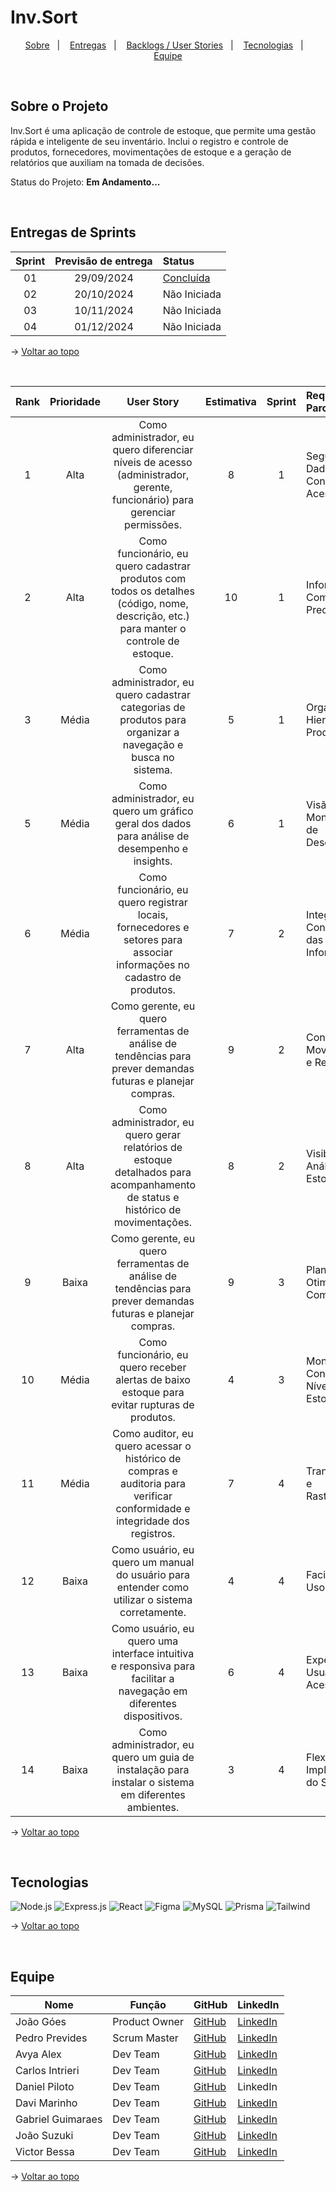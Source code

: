 <span id="top">

# Inv.Sort

<p align="center">
    <a href="#about">Sobre</a>  &nbsp |&nbsp &nbsp  
    <a href="#entrega">Entregas</a>  &nbsp |&nbsp &nbsp  
    <a href="#backlog">Backlogs / User Stories</a> &nbsp |&nbsp &nbsp  
    <a href="#tech">Tecnologias</a>  &nbsp |&nbsp &nbsp 
    <a href="#team">Equipe</a>
</p>

<br />
   
<span id="about">

## Sobre o Projeto

Inv.Sort é uma aplicação de controle de estoque, que permite uma gestão rápida e inteligente de seu inventário. Inclui o registro e controle de produtos, fornecedores, movimentações de estoque e a geração de relatórios que auxiliam na tomada de decisões.

Status do Projeto: **Em Andamento...**

<br />

<span id="entrega">

## Entregas de Sprints

| Sprint | Previsão de entrega | Status |
|:--:|:----------:|:-------------------|
| 01 | 29/09/2024 | [Concluída](./docs/sprint-1/sprint-1.md) |
| 02 | 20/10/2024 | Não Iniciada |
| 03 | 10/11/2024 | Não Iniciada |
| 04 | 01/12/2024 | Não Iniciada |

→ [Voltar ao topo](#top)

<br />

<span id="backlog">

| Rank | Prioridade | User Story | Estimativa | Sprint | Requisitos do Parceiro |
|:----:|:----------:|:----------:|:----------:|:------:|:-----------------------|
| 1 | Alta | Como administrador, eu quero diferenciar níveis de acesso (administrador, gerente, funcionário) para gerenciar permissões. | 8 | 1 | Segurança de Dados, Controle de Acessos |
| 2 | Alta | Como funcionário, eu quero cadastrar produtos com todos os detalhes (código, nome, descrição, etc.) para manter o controle de estoque. | 10 | 1 | Informações Completas e Precisas |
| 3 | Média | Como administrador, eu quero cadastrar categorias de produtos para organizar a navegação e busca no sistema. | 5 | 1 | Organização Hierárquica dos Produtos |
| 5 | Média | Como administrador, eu quero um gráfico geral dos dados para análise de desempenho e insights. | 6 | 1 | Visão Geral e Monitoramento de Desempenho |
| 6 | Média | Como funcionário, eu quero registrar locais, fornecedores e setores para associar informações no cadastro de produtos. | 7 | 2 | Integridade e Consistência das Informações |
| 7 | Alta | Como gerente, eu quero ferramentas de análise de tendências para prever demandas futuras e planejar compras. | 9 | 2 | Controle de Movimentações e Responsável |
| 8 | Alta | Como administrador, eu quero gerar relatórios de estoque detalhados para acompanhamento de status e histórico de movimentações. | 8 | 2 | Visibilidade e Análise de Estoque |
| 9 | Baixa | Como gerente, eu quero ferramentas de análise de tendências para prever demandas futuras e planejar compras. | 9 | 3 | Planejamento e Otimização de Compras |
| 10 | Média | Como funcionário, eu quero receber alertas de baixo estoque para evitar rupturas de produtos. | 4 | 3 | Monitoramento Contínuo do Nível de Estoque |
| 11 | Média | Como auditor, eu quero acessar o histórico de compras e auditoria para verificar conformidade e integridade dos registros. | 7 | 4 | Transparência e Rastreabilidade |
| 12 | Baixa | Como usuário, eu quero um manual do usuário para entender como utilizar o sistema corretamente. | 4 | 4 | Facilitação do Uso |
| 13 | Baixa | Como usuário, eu quero uma interface intuitiva e responsiva para facilitar a navegação em diferentes dispositivos. | 6 | 4 | Experiência do Usuário e Acessibilidade |
| 14 | Baixa | Como administrador, eu quero um guia de instalação para instalar o sistema em diferentes ambientes. | 3 | 4 | Flexibilidade na Implementação do Sistema |

→ [Voltar ao topo](#top)

<br />

<span id="tech">

## Tecnologias

<img src="https://img.shields.io/badge/Node.js-43853D?style=for-the-badge&logo=node.js&logoColor=white" alt="Node.js" />
<img src="https://img.shields.io/badge/Express.js-404D59?style=for-the-badge" alt="Express.js" />
<img src="https://img.shields.io/badge/React-20232A?style=for-the-badge&logo=react&logoColor=61DAFB" alt="React" />
<img src="https://img.shields.io/badge/Figma-F24E1E?style=for-the-badge&logo=figma&logoColor=white" alt="Figma" />
<img src="https://img.shields.io/badge/MySQL-005C84?style=for-the-badge&logo=mysql&logoColor=white" alt="MySQL" />
<img src="https://img.shields.io/badge/Prisma-3982CE?style=for-the-badge&logo=Prisma&logoColor=white" alt="Prisma" />
<img src="https://img.shields.io/badge/Tailwind_CSS-38B2AC?style=for-the-badge&logo=tailwind-css&logoColor=white" alt="Tailwind" />

<br />

→ [Voltar ao topo](#top)

<br />

<span id="team">

## Equipe

|Nome|Função|GitHub|LinkedIn|
|----|------|------|--------|
| João Góes | Product Owner | [GitHub](https://github.com/MagNumGomes) | [LinkedIn](www.linkedin.com/in/joão-vítor-góes-b82b63302) |
| Pedro Prevides | Scrum Master | [GitHub](https://github.com/GalaxyBurst) | [LinkedIn](https://www.linkedin.com/in/pedro-prevides-87a0b71a8/) |
| Avya Alex | Dev Team | [GitHub](https://github.com/AvyaAquino) | [LinkedIn](https://www.linkedin.com/in/avya-candido-598b5228a/) |
| Carlos Intrieri | Dev Team | [GitHub](https://github.com/carlosintrieri) | [LinkedIn](https://www.linkedin.com/in/carlosintrieri) |
| Daniel Piloto | Dev Team | [GitHub](https://github.com/danprsp) | LinkedIn |
| Davi Marinho | Dev Team | [GitHub](https://github.com/DMBMz) | [LinkedIn](https://www.linkedin.com/in/davi-miguel-a90821214/)|
| Gabriel Guimaraes | Dev Team | [GitHub](https://github.com/gabrielbguimaraes) | [LinkedIn](https://www.linkedin.com/in/gabriel-g-854017138?utm_source=share&utm_campaign=share_via&utm_content=profile&utm_medium=android_app) |
| João Suzuki | Dev Team | [GitHub](https://github.com/joaosuzuki98) | [LinkedIn](https://www.linkedin.com/in/jo%C3%A3o-suzuki-6a2b02192/) |
| Victor Bessa | Dev Team | [GitHub](https://github.com/victordanielrb) | [LinkedIn](https://www.linkedin.com/in/victor-daniel-ramos-bessa-1436a3215/) |

→ [Voltar ao topo](#top)
